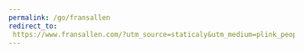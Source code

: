 ```yaml
---
permalink: /go/fransallen
redirect_to:
 https://www.fransallen.com/?utm_source=staticaly&utm_medium=plink_people
---
```

